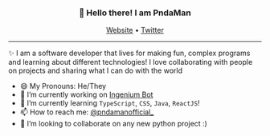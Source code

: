 <h3 align="center">👋 Hello there! I am PndaMan</h3>
<p align="center">
  <a href="https://www.giftegwuenu.dev">Website</a> •
  <a href="https://twitter.com/lauragift_">Twitter</a>
</p>

---
✨ I am a software developer that lives for making fun, complex programs and learning about different technologies!
I love collaborating with people on projects and sharing what I can do with the world


- 😄 My Pronouns: He/They
- 🔭 I’m currently working on [Ingenium Bot]()   
- 🌱 I’m currently learning ``TypeScript``, ``CSS``, ``Java``, ``ReactJS``!
- 📫 How to reach me: [@pndamanofficial_](https://www.instagram.com/pndamanofficial/)
- 👯 I’m looking to collaborate on any new python project :)
<!--
**PndaMan/PndaMan** is a ✨ _special_ ✨ repository because its `README.md` (this file) appears on your GitHub profile.

Here are some ideas to get you started:

- 🔭 I’m currently working on ...
- 🌱 I’m currently learning ...
- 👯 I’m looking to collaborate on ...
- 🤔 I’m looking for help with ...
- 💬 Ask me about ...
- 📫 How to reach me: ...
- 😄 Pronouns: ...
- ⚡ Fun fact: ...
-->
